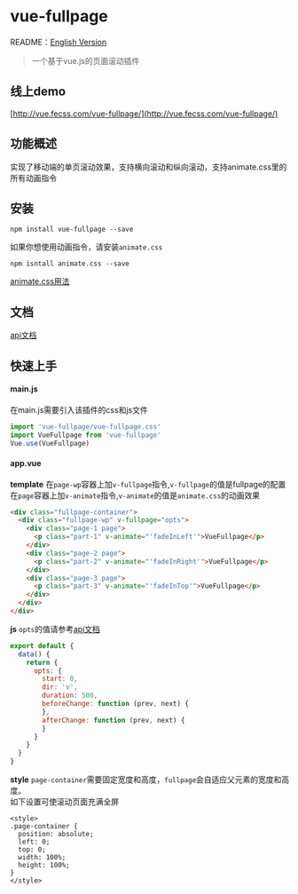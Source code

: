 # vue-fullpage

README：[English Version](https://github.com/wendaosanshou/vue-fullpage/doc/README_CN.md)
> 一个基于vue.js的页面滚动插件

## 线上demo
[http://vue.fecss.com/vue-fullpage/](http://vue.fecss.com/vue-fullpage/)

## 功能概述
实现了移动端的单页滚动效果，支持横向滚动和纵向滚动，支持animate.css里的所有动画指令

## 安装
```
npm install vue-fullpage --save
```
如果你想使用动画指令，请安装``animate.css``
```
npm isntall animate.css --save
```
[animate.css用法](https://daneden.github.io/animate.css/)

## 文档
[api文档](https://github.com/wendaosanshou/vue-fullpage/blob/master/doc/api.md)

## 快速上手

#### main.js
在main.js需要引入该插件的css和js文件

```js
import 'vue-fullpage/vue-fullpage.css'
import VueFullpage from 'vue-fullpage'
Vue.use(VueFullpage)
```

#### app.vue

**template**
在``page-wp``容器上加``v-fullpage``指令,``v-fullpage``的值是fullpage的配置
在``page``容器上加``v-animate``指令,``v-animate``的值是``animate.css``的动画效果
```html
<div class="fullpage-container">
  <div class="fullpage-wp" v-fullpage="opts">
    <div class="page-1 page">
      <p class="part-1" v-animate="'fadeInLeft'">VueFullpage</p>
    </div>
    <div class="page-2 page">
      <p class="part-2" v-animate="'fadeInRight'">VueFullpage</p>
    </div>
    <div class="page-3 page">
      <p class="part-3" v-animate="'fadeInTop'">VueFullpage</p>
    </div>
  </div>
</div>
```

**js**
``opts``的值请参考[api文档](https://github.com/wendaosanshou/vue-fullpage/blob/master/doc/api.md)
```js
export default {
  data() {
    return {
      opts: {
        start: 0,
        dir: 'v',
        duration: 500,
        beforeChange: function (prev, next) {
        },
        afterChange: function (prev, next) {
        }
      }
    }
  }
}
```

**style**
``page-container``需要固定宽度和高度，``fullpage``会自适应父元素的宽度和高度。  
如下设置可使滚动页面充满全屏
```
<style>
.page-container {
  position: absolute;
  left: 0;
  top: 0;
  width: 100%;
  height: 100%;
}
</style>
```
